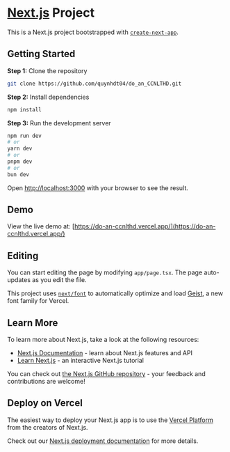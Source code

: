 # [Next.js](https://nextjs.org) Project

This is a Next.js project bootstrapped with [`create-next-app`](https://nextjs.org/docs/app/api-reference/cli/create-next-app).

## Getting Started

**Step 1:** Clone the repository
```bash
git clone https://github.com/quynhdt04/do_an_CCNLTHD.git
```

**Step 2:** Install dependencies
```bash
npm install
```

**Step 3:** Run the development server
```bash
npm run dev
# or
yarn dev
# or
pnpm dev
# or
bun dev
```

Open [http://localhost:3000](http://localhost:3000) with your browser to see the result.

## Demo

View the live demo at: [https://do-an-ccnlthd.vercel.app/](https://do-an-ccnlthd.vercel.app/)

## Editing

You can start editing the page by modifying `app/page.tsx`. The page auto-updates as you edit the file.

This project uses [`next/font`](https://nextjs.org/docs/app/building-your-application/optimizing/fonts) to automatically optimize and load [Geist](https://vercel.com/font), a new font family for Vercel.

## Learn More

To learn more about Next.js, take a look at the following resources:

- [Next.js Documentation](https://nextjs.org/docs) - learn about Next.js features and API
- [Learn Next.js](https://nextjs.org/learn) - an interactive Next.js tutorial

You can check out [the Next.js GitHub repository](https://github.com/vercel/next.js) - your feedback and contributions are welcome!

## Deploy on Vercel

The easiest way to deploy your Next.js app is to use the [Vercel Platform](https://vercel.com/new?utm_medium=default-template&filter=next.js&utm_source=create-next-app&utm_campaign=create-next-app-readme) from the creators of Next.js.

Check out our [Next.js deployment documentation](https://nextjs.org/docs/app/building-your-application/deploying) for more details.
